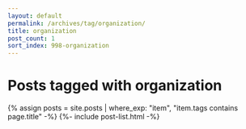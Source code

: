 ```yaml
---
layout: default
permalink: /archives/tag/organization/
title: organization
post_count: 1
sort_index: 998-organization
---
```

<h1 class="page-heading">Posts tagged with organization</h1>
{% assign posts = site.posts | where_exp: "item", "item.tags contains page.title" -%}
{%- include post-list.html -%}
